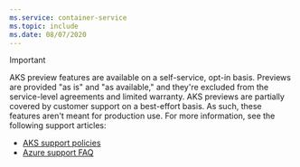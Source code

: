 ```yaml
---
ms.service: container-service
ms.topic: include
ms.date: 08/07/2020
---
```


> [!IMPORTANT]
> AKS preview features are available on a self-service, opt-in basis. Previews are provided "as is" and "as available," and they're excluded from the service-level agreements and limited warranty. AKS previews are partially covered by customer support on a best-effort basis. As such, these features aren't meant for production use. For more information, see the following support articles:
>
> - [AKS support policies](../../support-policies.md)
> - [Azure support FAQ](../../faq.md)